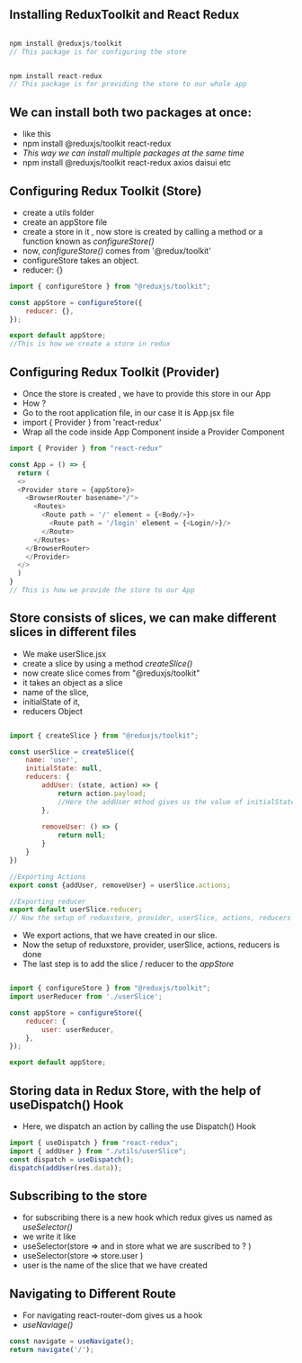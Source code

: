 ## Installing ReduxToolkit and React Redux 

```javascript

npm install @reduxjs/toolkit
// This package is for configuring the store

```

```javascript

npm install react-redux
// This package is for providing the store to our whole app

```

## We can install both two packages at once:
- like this 
- npm install @reduxjs/toolkit react-redux 
- *This way we can install multiple packages at the same time* 
- npm install @reduxjs/toolkit react-redux axios daisui etc


## Configuring Redux Toolkit (Store)
-   create a utils folder
-   create an appStore file 
-   create a store in it , now store is created by calling a method or a function known as *configureStore()* 
-   now, *configureStore()* comes from '@redux/toolkit'
-   configureStore takes an object.
-   reducer: {}


```javascript
import { configureStore } from "@reduxjs/toolkit";

const appStore = configureStore({
    reducer: {},
});

export default appStore;
//This is how we create a store in redux
```

## Configuring Redux Toolkit (Provider)
- Once the store is created , we have to provide this store in our App
- How ?
- Go to the root application file, in our case it is App.jsx file 
- import { Provider } from 'react-redux'
- Wrap all the code inside App Component inside a Provider Component 

```javascript
import { Provider } from "react-redux"

const App = () => {
  return (
  <>
  <Provider store = {appStore}>  
    <BrowserRouter basename="/">
      <Routes>
        <Route path = '/' element = {<Body/>}>
          <Route path = '/login' element = {<Login/>}/>
        </Route>
      </Routes>
    </BrowserRouter>
    </Provider>    
  </>
  )
}
// This is how we provide the store to our App
```
## Store consists of slices, we can make different slices in different files 
- We make userSlice.jsx 
- create a slice by using a method *createSlice()*
- now create slice comes from "@reduxjs/toolkit"
- it takes an object as a slice
- name of the slice,
- initialState of it,
- reducers Object 

```javascript

import { createSlice } from "@reduxjs/toolkit";

const userSlice = createSlice({
    name: 'user',
    initialState: null,
    reducers: {
        addUser: (state, action) => {
            return action.payload;
            //Here the addUser mthod gives us the value of initialState, and whatever we return from it will update the state
        },
        
        removeUser: () => {
            return null;
        }
    }
})

//Exporting Actions
export const {addUser, removeUser} = userSlice.actions;

//Exporting reducer
export default userSlice.reducer;
// Now the setup of reduxstore, provider, userSlice, actions, reducers is done
```

- We export actions, that we have created in our slice.
- Now the setup of reduxstore, provider, userSlice, actions, reducers is done
- The last step is to add the slice / reducer to the *appStore*

```javascript

import { configureStore } from "@reduxjs/toolkit";
import userReducer from './userSlice';

const appStore = configureStore({
    reducer: {
        user: userReducer,
    },
});

export default appStore;

```

## Storing data in Redux Store, with the help of useDispatch() Hook 

- Here, we dispatch an action by calling the use Dispatch() Hook 

```javascript
import { useDispatch } from "react-redux";
import { addUser } from "./utils/userSlice";
const dispatch = useDispatch();
dispatch(addUser(res.data));
```

## Subscribing to the store 
- for subscribing there is a new hook which redux gives us named as *useSelector()*
- we write it like 
- useSelector(store => and in store what we are suscribed to ? )
- useSelector(store => store.user )
- user is the name of the slice that we have created

## Navigating to Different Route 
- For navigating react-router-dom gives us a hook 
- *useNaviage()*

```javascript
const navigate = useNavigate();
return navigate('/');
```